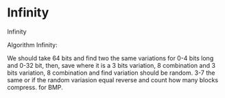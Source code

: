 # Infinity
Infinity

Algorithm Infinity:

We should take 64 bits and find two the same variations for 0-4 bits long and 0-32 bit, then, save where it is a 3 bits variation, 8 combination and 3 bits variation, 8 combination and find variation should be random. 3-7 the same or if the random variasion equal reverse and count how many blocks compress. for BMP.



